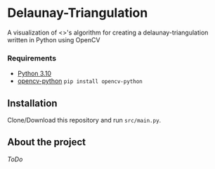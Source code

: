 # Delaunay-Triangulation
A visualization of <>'s algorithm for creating a delaunay-triangulation written in Python using OpenCV

### Requirements
* [Python 3.10](https://www.python.org/)
* [opencv-python](https://pypi.org/project/opencv-python/) `pip install opencv-python`

## Installation
Clone/Download this repository and run `src/main.py`.

## About the project
*ToDo*